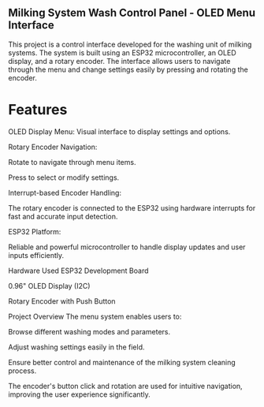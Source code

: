 ## Milking System Wash Control Panel - OLED Menu Interface
This project is a control interface developed for the washing unit of milking systems. The system is built using an ESP32 microcontroller, an OLED display, and a rotary encoder. The interface allows users to navigate through the menu and change settings easily by pressing and rotating the encoder.

# Features
OLED Display Menu: Visual interface to display settings and options.

Rotary Encoder Navigation:

Rotate to navigate through menu items.

Press to select or modify settings.

Interrupt-based Encoder Handling:

The rotary encoder is connected to the ESP32 using hardware interrupts for fast and accurate input detection.

ESP32 Platform:

Reliable and powerful microcontroller to handle display updates and user inputs efficiently.

Hardware Used
ESP32 Development Board

0.96" OLED Display (I2C)

Rotary Encoder with Push Button

Project Overview
The menu system enables users to:

Browse different washing modes and parameters.

Adjust washing settings easily in the field.

Ensure better control and maintenance of the milking system cleaning process.

The encoder's button click and rotation are used for intuitive navigation, improving the user experience significantly.
